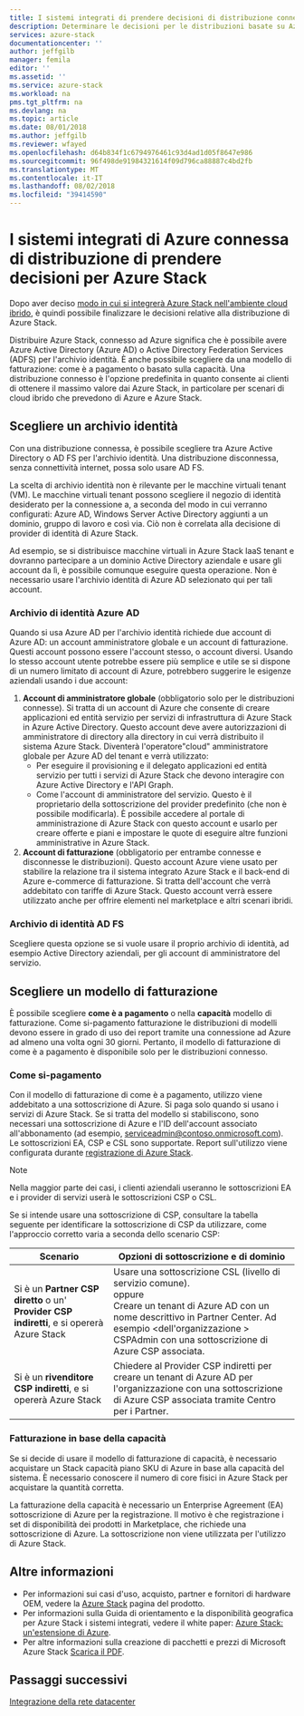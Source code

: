```yaml
---
title: I sistemi integrati di prendere decisioni di distribuzione connesse di Azure per Azure Stack | Microsoft Docs
description: Determinare le decisioni per le distribuzioni basate su Azure Stack di Azure a più nodi di pianificazione della distribuzione.
services: azure-stack
documentationcenter: ''
author: jeffgilb
manager: femila
editor: ''
ms.assetid: ''
ms.service: azure-stack
ms.workload: na
pms.tgt_pltfrm: na
ms.devlang: na
ms.topic: article
ms.date: 08/01/2018
ms.author: jeffgilb
ms.reviewer: wfayed
ms.openlocfilehash: d64b834f1c6794976461c93d4ad1d05f8647e986
ms.sourcegitcommit: 96f498de91984321614f09d796ca88887c4bd2fb
ms.translationtype: MT
ms.contentlocale: it-IT
ms.lasthandoff: 08/02/2018
ms.locfileid: "39414590"
---
```

# <a name="azure-connected-deployment-planning-decisions-for-azure-stack-integrated-systems"></a>I sistemi integrati di Azure connessa di distribuzione di prendere decisioni per Azure Stack
Dopo aver deciso [modo in cui si integrerà Azure Stack nell'ambiente cloud ibrido](azure-stack-connection-models.md), è quindi possibile finalizzare le decisioni relative alla distribuzione di Azure Stack.

Distribuire Azure Stack, connesso ad Azure significa che è possibile avere Azure Active Directory (Azure AD) o Active Directory Federation Services (ADFS) per l'archivio identità. È anche possibile scegliere da una modello di fatturazione: come è a pagamento o basato sulla capacità. Una distribuzione connesso è l'opzione predefinita in quanto consente ai clienti di ottenere il massimo valore dai Azure Stack, in particolare per scenari di cloud ibrido che prevedono di Azure e Azure Stack. 

## <a name="choose-an-identity-store"></a>Scegliere un archivio identità
Con una distribuzione connessa, è possibile scegliere tra Azure Active Directory o AD FS per l'archivio identità. Una distribuzione disconnessa, senza connettività internet, possa solo usare AD FS.

La scelta di archivio identità non è rilevante per le macchine virtuali tenant (VM). Le macchine virtuali tenant possono scegliere il negozio di identità desiderato per la connessione a, a seconda del modo in cui verranno configurati: Azure AD, Windows Server Active Directory aggiunti a un dominio, gruppo di lavoro e così via. Ciò non è correlata alla decisione di provider di identità di Azure Stack. 

Ad esempio, se si distribuisce macchine virtuali in Azure Stack IaaS tenant e dovranno partecipare a un dominio Active Directory aziendale e usare gli account da lì, è possibile comunque eseguire questa operazione. Non è necessario usare l'archivio identità di Azure AD selezionato qui per tali account.

### <a name="azure-ad-identity-store"></a>Archivio di identità Azure AD
Quando si usa Azure AD per l'archivio identità richiede due account di Azure AD: un account amministratore globale e un account di fatturazione. Questi account possono essere l'account stesso, o account diversi. Usando lo stesso account utente potrebbe essere più semplice e utile se si dispone di un numero limitato di account di Azure, potrebbero suggerire le esigenze aziendali usando i due account:

1. **Account di amministratore globale** (obbligatorio solo per le distribuzioni connesse). Si tratta di un account di Azure che consente di creare applicazioni ed entità servizio per servizi di infrastruttura di Azure Stack in Azure Active Directory. Questo account deve avere autorizzazioni di amministratore di directory alla directory in cui verrà distribuito il sistema Azure Stack. Diventerà l'operatore"cloud" amministratore globale per Azure AD del tenant e verrà utilizzato: 
    - Per eseguire il provisioning e il delegato applicazioni ed entità servizio per tutti i servizi di Azure Stack che devono interagire con Azure Active Directory e l'API Graph. 
    - Come l'account di amministratore del servizio. Questo è il proprietario della sottoscrizione del provider predefinito (che non è possibile modificarla). È possibile accedere al portale di amministrazione di Azure Stack con questo account e usarlo per creare offerte e piani e impostare le quote di eseguire altre funzioni amministrative in Azure Stack.
2. **Account di fatturazione** (obbligatorio per entrambe connesse e disconnesse le distribuzioni). Questo account Azure viene usato per stabilire la relazione tra il sistema integrato Azure Stack e il back-end di Azure e-commerce di fatturazione. Si tratta dell'account che verrà addebitato con tariffe di Azure Stack. Questo account verrà essere utilizzato anche per offrire elementi nel marketplace e altri scenari ibridi. 

### <a name="ad-fs-identity-store"></a>Archivio di identità AD FS
Scegliere questa opzione se si vuole usare il proprio archivio di identità, ad esempio Active Directory aziendali, per gli account di amministratore del servizio.  

## <a name="choose-a-billing-model"></a>Scegliere un modello di fatturazione
È possibile scegliere **come è a pagamento** o nella **capacità** modello di fatturazione. Come si-pagamento fatturazione le distribuzioni di modelli devono essere in grado di uso dei report tramite una connessione ad Azure ad almeno una volta ogni 30 giorni. Pertanto, il modello di fatturazione di come è a pagamento è disponibile solo per le distribuzioni connesso.  

### <a name="pay-as-you-use"></a>Come si-pagamento
Con il modello di fatturazione di come è a pagamento, utilizzo viene addebitato a una sottoscrizione di Azure. Si paga solo quando si usano i servizi di Azure Stack. Se si tratta del modello si stabiliscono, sono necessari una sottoscrizione di Azure e l'ID dell'account associato all'abbonamento (ad esempio, serviceadmin@contoso.onmicrosoft.com). Le sottoscrizioni EA, CSP e CSL sono supportate. Report sull'utilizzo viene configurata durante [registrazione di Azure Stack](azure-stack-registration.md).

> [!NOTE]
> Nella maggior parte dei casi, i clienti aziendali useranno le sottoscrizioni EA e i provider di servizi userà le sottoscrizioni CSP o CSL.

Se si intende usare una sottoscrizione di CSP, consultare la tabella seguente per identificare la sottoscrizione di CSP da utilizzare, come l'approccio corretto varia a seconda dello scenario CSP:

|Scenario|Opzioni di sottoscrizione e di dominio|
|-----|-----|
|Si è un **Partner CSP diretto** o un' **Provider CSP indiretti**, e si opererà Azure Stack|Usare una sottoscrizione CSL (livello di servizio comune).<br>     oppure<br>Creare un tenant di Azure AD con un nome descrittivo in Partner Center. Ad esempio &lt;dell'organizzazione > CSPAdmin con una sottoscrizione di Azure CSP associata.|
|Si è un **rivenditore CSP indiretti**, e si opererà Azure Stack|Chiedere al Provider CSP indiretti per creare un tenant di Azure AD per l'organizzazione con una sottoscrizione di Azure CSP associata tramite Centro per i Partner.|

### <a name="capacity-based-billing"></a>Fatturazione in base della capacità
Se si decide di usare il modello di fatturazione di capacità, è necessario acquistare un Stack capacità piano SKU di Azure in base alla capacità del sistema. È necessario conoscere il numero di core fisici in Azure Stack per acquistare la quantità corretta. 

La fatturazione della capacità è necessario un Enterprise Agreement (EA) sottoscrizione di Azure per la registrazione. Il motivo è che registrazione i set di disponibilità dei prodotti in Marketplace, che richiede una sottoscrizione di Azure. La sottoscrizione non viene utilizzata per l'utilizzo di Azure Stack.

## <a name="learn-more"></a>Altre informazioni
- Per informazioni sui casi d'uso, acquisto, partner e fornitori di hardware OEM, vedere la [Azure Stack](https://azure.microsoft.com/overview/azure-stack/) pagina del prodotto.
- Per informazioni sulla Guida di orientamento e la disponibilità geografica per Azure Stack i sistemi integrati, vedere il white paper: [Azure Stack: un'estensione di Azure](https://azure.microsoft.com/resources/azure-stack-an-extension-of-azure/). 
- Per altre informazioni sulla creazione di pacchetti e prezzi di Microsoft Azure Stack [Scarica il PDF](https://azure.microsoft.com/mediahandler/files/resourcefiles/5bc3f30c-cd57-4513-989e-056325eb95e1/Azure-Stack-packaging-and-pricing-datasheet.pdf). 

## <a name="next-steps"></a>Passaggi successivi
[Integrazione della rete datacenter](azure-stack-network.md)